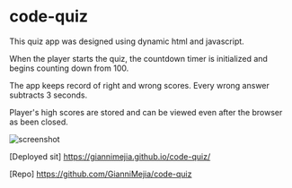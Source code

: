 # code-quiz

This quiz app was designed using dynamic html and javascript. 

When the player starts the quiz, the countdown timer is initialized and begins counting down from 100. 

The app keeps record of right and wrong scores. Every wrong answer subtracts 3 seconds.

Player's high scores are stored and can be viewed even after the browser as been closed.

![screenshot](https://user-images.githubusercontent.com/101169251/164702590-2cedd296-25b1-4e13-8a7c-f7d2370f17f7.jpg)



[Deployed sit] https://giannimejia.github.io/code-quiz/

[Repo] https://github.com/GianniMejia/code-quiz
